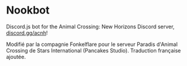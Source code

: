 # Nookbot
Discord.js bot for the Animal Crossing: New Horizons Discord server,
[discord.gg/acnh](https://discord.gg/acnh)!

Modifié par la compagnie Fonkelflare pour le serveur Paradis d'Animal Crossing de Stars International (Pancakes Studio).
Traduction française ajoutée.
